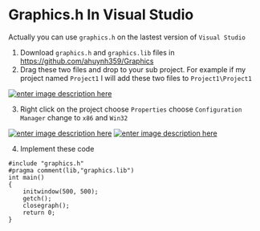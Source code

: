 # Graphics.h In Visual Studio

Actually you can use `graphics.h` on the lastest version of `Visual Studio`

 1. Download `graphics.h` and `graphics.lib` files in https://github.com/ahuynh359/Graphics
2. Drag these two files and drop to your sub project. For example if my project named `Project1` I will add these two files to `Project1\Project1`

[![enter image description here][1]][1]

3. Right click on the project choose `Properties` choose `Configuration Manager` change to `x86` and `Win32`

[![enter image description here][2]][2]
[![enter image description here][3]][3]

4. Implement these code 
```
#include "graphics.h"
#pragma comment(lib,"graphics.lib")
int main()
{
    initwindow(500, 500);
    getch();
    closegraph();
    return 0;
}
```


  [1]: https://i.stack.imgur.com/uLYc6.png
  [2]: https://i.stack.imgur.com/UQ3rN.png
  [3]: https://i.stack.imgur.com/WecwB.png
